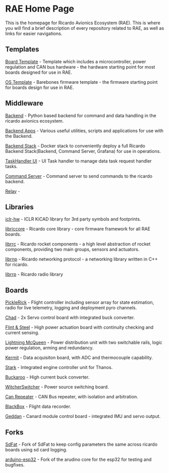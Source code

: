 # RAE Home Page
This is the homepage for Ricardo Avionics Ecosystem (RAE). This is where you will find a brief description of every repository related to RAE, as well as links for easier navigations.

## Templates

[Board Template](https://github.com/icl-rocketry/Ricardo-BoardTemplate) - Template which includes a microcontroller, power regulation and CAN bus hardware - the hardware starting point for most boards designed for use in RAE.

[OS Template](https://github.com/icl-rocketry/Ricardo-OS-Template) - Barebones firmware template - the firmware starting point for boards design for use in RAE.

## Middleware
[Backend](https://github.com/icl-rocketry/Ricardo-Backend) - Python based backend for command and data handling in the ricardo avionics ecosystem.

[Backend Apps](https://github.com/icl-rocketry/Ricardo-Backend-Apps) - Various useful utilities, scripts and applications for use with the Backend.

[Backend Stack](https://github.com/icl-rocketry/Ricardo-Backend-Stack) - Docker stack to conveniently deploy a full Ricardo Backend Stack(Backend, Command Server, Grafana) for use in operations.

[TaskHandler UI](https://github.com/icl-rocketry/TaskHandler) - UI Task handler to manage data task request handler tasks.

[Command Server](https://github.com/icl-rocketry/Ricardo-CommandServer) - Command server to send commands to the ricardo backend.

[Relay](https://github.com/icl-rocketry/Ricardo-InfluxRelay) - 


## Libraries
[iclr-hw](https://github.com/icl-rocketry/iclr-hw) - ICLR KiCAD library for 3rd party symbols and footprints.

[libriccore](https://github.com/icl-rocketry/libriccore) - Ricardo core library - core firmware framework for all RAE boards.

[librrc](https://github.com/icl-rocketry/librrc) - Ricardo rocket components - a high level abstraction of rocket components, providing two main groups, sensors and actuators.

[librnp](https://github.com/icl-rocketry/librnp) - Ricardo networking protocol - a networking library written in C++ for ricardo.

[librrp](https://github.com/icl-rocketry/librrp) - Ricardo radio library

## Boards
[PickleRick](https://github.com/icl-rocketry/Ricardo-PickleRick) - Flight controller including sensor array for state estimation, radio for live telemetry, logging and deployment pyro channels.

[Chad](https://github.com/icl-rocketry/Ricardo-Chad) - 2x Servo control board with integrated buck converter.

[Flint & Steel](https://github.com/icl-rocketry/Ricardo-FlintandSteel) - High power actuation board with continuity checking and current sensing.

[Lightning McQueen](https://github.com/icl-rocketry/Ricardo-LightningMcQueen) - Power distribution unit with two switchable rails, logic power regulation, arming and redundancy.

[Kermit](https://github.com/icl-rocketry/Ricardo-Kermit) - Data acquisiton board, with ADC and thermocouple capability.

[Stark](https://github.com/icl-rocketry/Ricardo-Stark) - Integrated engine controller unit for Thanos.

[Buckaroo](https://github.com/icl-rocketry/Ricardo-Buckaroo) - High current buck converter.

[WitcherSwitcher](https://github.com/icl-rocketry/Ricardo-WitcherSwitcher) - Power source switching board.

[Can Repeater](https://github.com/icl-rocketry/Ricardo-CANRepeater) - CAN Bus repeater, with isolation and arbitration.

[BlackBox](https://github.com/icl-rocketry/Ricardo-BlackBox) - Flight data recorder.

[Geddan](https://github.com/icl-rocketry/Ricardo-Canardboard) - Canard module control board - integrated IMU and servo output.


## Forks

[SdFat](https://github.com/icl-rocketry/SdFat) - Fork of SdFat to keep config parameters the same across ricardo boards using sd card logging.

[arduino-esp32](https://github.com/icl-rocketry/arduino-esp32) - Fork of the arudino core for the esp32 for testing and bugfixes.
